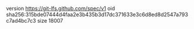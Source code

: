 version https://git-lfs.github.com/spec/v1
oid sha256:315bde07444d4faa2e3b435b3d17dc371633e3c6d8ed8d2547a793c7ad4bc7c3
size 18007
